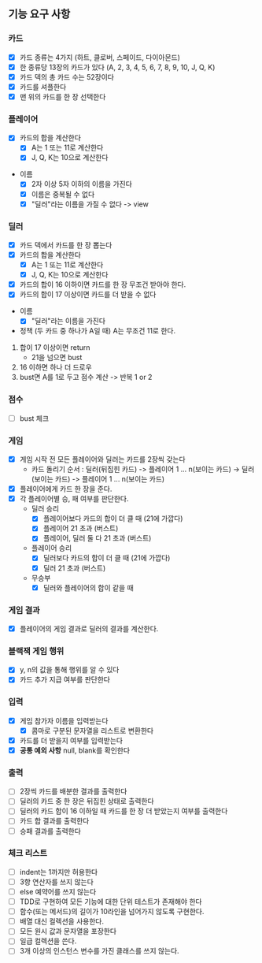 ## 기능 요구 사항

### 카드

- [x] 카드 종류는 4가지 (하트, 클로버, 스페이드, 다이아몬드)
- [x] 한 종류당 13장의 카드가 있다 (A, 2, 3, 4, 5, 6, 7, 8, 9, 10, J, Q, K)
- [x] 카드 덱의 총 카드 수는 52장이다
- [x] 카드를 셔플한다
- [x] 맨 위의 카드를 한 장 선택한다

### 플레이어

- [x] 카드의 합을 계산한다
    - [x] A는 1 또는 11로 계산한다
    - [x] J, Q, K는 10으로 계산한다

- 이름
    - [x] 2자 이상 5자 이하의 이름을 가진다
    - [x] 이름은 중복될 수 없다
    - [x] "딜러"라는 이름을 가질 수 없다 -> view

### 딜러

- [x] 카드 덱에서 카드를 한 장 뽑는다
- [x] 카드의 합을 계산한다
    - [x] A는 1 또는 11로 계산한다
    - [x] J, Q, K는 10으로 계산한다
- [x] 카드의 합이 16 이하이면 카드를 한 장 무조건 받아야 한다.
- [x] 카드의 합이 17 이상이면 카드를 더 받을 수 없다

- 이름
    - [x] "딜러"라는 이름을 가진다

- 정책 (두 카드 중 하나가 A일 때)
  A는 무조건 11로 한다.

1. 합이 17 이상이면 return
    - 21을 넘으면 bust
2. 16 이하면 하나 더 드로우
3. bust면 A를 1로 두고 점수 계산 -> 반복 1 or 2

### 점수

- [ ] bust 체크

### 게임

- [x] 게임 시작 전 모든 플레이어와 딜러는 카드를 2장씩 갖는다
    - 카드 돌리기 순서 : 딜러(뒤집힌 카드) -> 플레이어 1 ... n(보이는 카드) -> 딜러(보이는 카드) -> 플레이어 1 ... n(보이는 카드)
- [x] 플레이어에게 카드 한 장을 준다.
- [x] 각 플레이어별 승, 패 여부를 판단한다.
    - 딜러 승리
        - [x] 플레이어보다 카드의 합이 더 클 때 (21에 가깝다)
        - [x] 플레이어 21 초과 (버스트)
        - [x] 플레이어, 딜러 둘 다 21 초과 (버스트)
    - 플레이어 승리
        - [x] 딜러보다 카드의 합이 더 클 때 (21에 가깝다)
        - [x] 딜러 21 초과 (버스트)
    - 무승부
        - [x] 딜러와 플레이어의 합이 같을 때

### 게임 결과

- [x] 플레이어의 게임 결과로 딜러의 결과를 계산한다.

### 블랙잭 게임 행위

- [x] y, n의 값을 통해 행위를 알 수 있다
- [x] 카드 추가 지급 여부를 판단한다

### 입력

- [x] 게임 참가자 이름을 입력받는다
    - [x] 콤마로 구분된 문자열을 리스트로 변환한다
- [x] 카드를 더 받을지 여부를 입력받는다
- [x] **공통 예외 사항** null, blank를 확인한다

### 출력

- [ ] 2장씩 카드를 배분한 결과를 출력한다
- [ ] 딜러의 카드 중 한 장은 뒤집힌 상태로 출력한다
- [ ] 딜러의 카드 합이 16 이하일 때 카드를 한 장 더 받았는지 여부를 출력한다
- [ ] 카드 합 결과를 출력한다
- [ ] 승패 결과를 출력한다

### 체크 리스트

- [ ] indent는 1까지만 허용한다
- [ ] 3항 연산자를 쓰지 않는다
- [ ] else 예약어를 쓰지 않는다
- [ ] TDD로 구현하여 모든 기능에 대한 단위 테스트가 존재해야 한다
- [ ] 함수(또는 메서드)의 길이가 10라인을 넘어가지 않도록 구현한다.
- [ ] 배열 대신 컬렉션을 사용한다.
- [ ] 모든 원시 값과 문자열을 포장한다
- [ ] 일급 컬렉션을 쓴다.
- [ ] 3개 이상의 인스턴스 변수를 가진 클래스를 쓰지 않는다.
